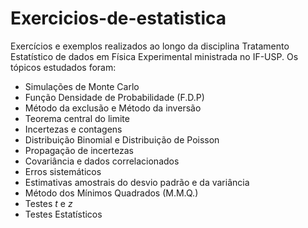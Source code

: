 # Exercicios-de-estatistica
Exercícios e exemplos realizados ao longo da disciplina Tratamento Estatístico de dados em Física Experimental ministrada no IF-USP. Os tópicos estudados foram:
- Simulações de Monte Carlo
- Função Densidade de Probabilidade (F.D.P)
- Método da exclusão e Método da inversão
- Teorema central do limite
- Incertezas e contagens
- Distribuição Binomial e Distribuição de Poisson
- Propagação de incertezas
- Covariância e dados correlacionados
- Erros sistemáticos
- Estimativas amostrais do desvio padrão e da variância
- Método dos Mínimos Quadrados (M.M.Q.)
- Testes *t* e *z*
- Testes Estatísticos
